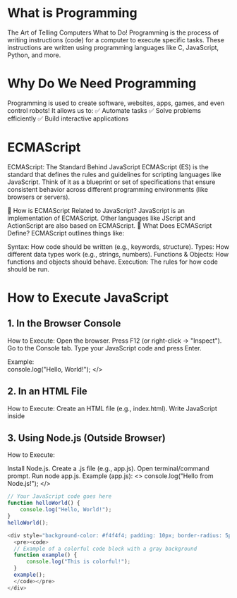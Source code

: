 # What is Programming
The Art of Telling Computers What to Do!
Programming is the process of writing instructions (code) for a computer to execute specific tasks. These instructions are written using programming languages like C, JavaScript, Python, and more.

# Why Do We Need Programming
Programming is used to create software, websites, apps, games, and even control robots! It allows us to:
✅ Automate tasks
✅ Solve problems efficiently
✅ Build interactive applications

# ECMAScript
ECMAScript: The Standard Behind JavaScript
ECMAScript (ES) is the standard that defines the rules and guidelines for scripting languages like JavaScript. Think of it as a blueprint or set of specifications that ensure consistent behavior across different programming environments (like browsers or servers).

🤔 How is ECMAScript Related to JavaScript?
JavaScript is an implementation of ECMAScript.
Other languages like JScript and ActionScript are also based on ECMAScript.
🧩 What Does ECMAScript Define?
ECMAScript outlines things like:

Syntax: How code should be written (e.g., keywords, structure).
Types: How different data types work (e.g., strings, numbers).
Functions & Objects: How functions and objects should behave.
Execution: The rules for how code should be run.

# How to Execute JavaScript
## 1. In the Browser Console
How to Execute:
Open the browser.
Press F12 (or right-click → "Inspect").
Go to the Console tab.
Type your JavaScript code and press Enter.

Example:
<br>
console.log("Hello, World!");
</>

## 2. In an HTML File
How to Execute:
Create an HTML file (e.g., index.html).
Write JavaScript inside <script> tags.
Open the HTML file in a browser.

Example:

<html>
<!DOCTYPE html>
<html>
  <body>
    <h1>Welcome!</h1>
    <script>
      console.log("JavaScript in HTML!");
    </script>
  </body>
</html>

## 3. Using Node.js (Outside Browser)
How to Execute:

Install Node.js.
Create a .js file (e.g., app.js).
Open terminal/command prompt.
Run node app.js.
Example (app.js):
<>
console.log("Hello from Node.js!");
</>

```javascript
// Your JavaScript code goes here
function helloWorld() {
    console.log("Hello, World!");
}
helloWorld();

<div style="background-color: #f4f4f4; padding: 10px; border-radius: 5px;">
  <pre><code>
  // Example of a colorful code block with a gray background
  function example() {
      console.log("This is colorful!");
  }
  example();
  </code></pre>
</div>
